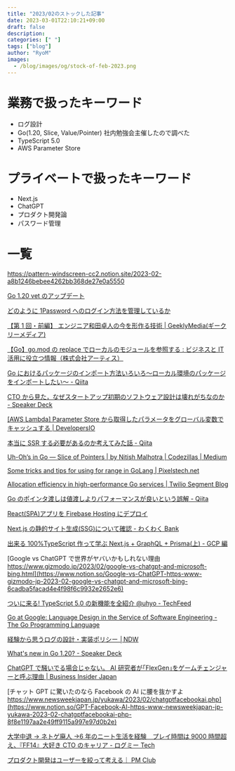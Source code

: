 ```yaml
---
title: "2023/02のストックした記事"
date: 2023-03-01T22:10:21+09:00
draft: false
description:
categories: [" "]
tags: ["blog"]
author: "RyoM"
images:
  - /blog/images/og/stock-of-feb-2023.png
---
```


# 業務で扱ったキーワード

- ログ設計
- Go(1.20, Slice, Value/Pointer) 社内勉強会主催したので調べた
- TypeScript 5.0
- AWS Parameter Store

# プライベートで扱ったキーワード

- Next.js
- ChatGPT
- プロダクト開発論
- パスワード管理

# 一覧

https://pattern-windscreen-cc2.notion.site/2023-02-a8b1246bebee4262bb368de27e0a5550

[Go 1.20 vet のアップデート ](https://future-architect.github.io/articles/20230202a/)

[どのように 1Password へのログイン方法を管理しているか](https://www.notion.so/1Password-84c407d1f4754b73886f90eed3d5b822)

[【第 1 回・前編】 エンジニア和田卓人の今を形作る技術 | GeeklyMedia(ギークリーメディア)](https://www.notion.so/1-GeeklyMedia-566f5ff8030c48cc86e39c6ca0cb12f5)

[【Go】go.mod の replace でローカルのモジュールを参照する : ビジネスと IT 活用に役立つ情報（株式会社アーティス）](https://www.notion.so/Go-go-mod-replace-IT-882403b32faa4591b930aa786616867c)

[Go におけるパッケージのインポート方法いろいろ～ローカル環境のパッケージをインポートしたい～ - Qiita](https://www.notion.so/Go-Qiita-445de064e14c4b55bb1dfbeca36b45a9)

[CTO から見た，なぜスタートアップ初期のソフトウェア設計は壊れがちなのか - Speaker Deck](https://www.notion.so/CTO-Speaker-Deck-c1ddf72d075b49cb97cebf297e9a20c9)

[[AWS Lambda] Parameter Store から取得したパラメータをグローバル変数でキャッシュする | DevelopersIO](https://www.notion.so/AWS-Lambda-Parameter-Store-DevelopersIO-5c7585a25a8e41cba2beecb5525ebfb1)

[本当に SSR する必要があるのか考えてみた話 - Qiita](https://www.notion.so/SSR-Qiita-59c5f5e66dbd44829549f63191b2a395)

[Uh-Oh’s in Go — Slice of Pointers | by Nitish Malhotra | Codezillas | Medium](https://www.notion.so/Uh-Oh-s-in-Go-Slice-of-Pointers-by-Nitish-Malhotra-Codezillas-Medium-05f9a6f43d924b7e810ae8bb7c63b0d1)

[Some tricks and tips for using for range in GoLang | Pixelstech.net](https://www.notion.so/Some-tricks-and-tips-for-using-for-range-in-GoLang-Pixelstech-net-ca4d447ee34f4fb3b78be5d6f25d190a)

[Allocation efficiency in high-performance Go services | Twilio Segment Blog](https://www.notion.so/Allocation-efficiency-in-high-performance-Go-services-Twilio-Segment-Blog-939998cd0fde4bbc875d1a3c316196b5)

[Go のポインタ渡しは値渡しよりパフォーマンスが良いという誤解 - Qiita](https://www.notion.so/Go-Qiita-abc3b541b0f1430e830612d7df0fa4d3)

[React(SPA)アプリを Firebase Hosting にデプロイ](https://www.notion.so/React-SPA-Firebase-Hosting-80caee1eb3fb4d508659a9455e3ba54b)

[Next.js の静的サイト生成(SSG)について確認 - わくわく Bank](https://www.notion.so/Next-js-SSG-Bank-294c15d0260a41bc84b12310335b51d1)

[出来る 100%TypeScript 作って学ぶ Next.js + GraphQL + Prisma(上) - GCP 編](https://www.notion.so/100-TypeScript-Next-js-GraphQL-Prisma-GCP-352f4b4e49c9430eb40f68cce2a0efc3)

[Google vs ChatGPT で世界がヤバいかもしれない理由 https://www.gizmodo.jp/2023/02/google-vs-chatgpt-and-microsoft-bing.html](https://www.notion.so/Google-vs-ChatGPT-https-www-gizmodo-jp-2023-02-google-vs-chatgpt-and-microsoft-bing-6cadba5facad4e4f98f6c9932e2652e6)

[ついに来る! TypeScript 5.0 の新機能を全紹介 @uhyo - TechFeed](https://www.notion.so/TypeScript-5-0-uhyo-TechFeed-9c3acd7149be4823941b93f8c1b1b2d0)

[Go at Google: Language Design in the Service of Software Engineering - The Go Programming Language](https://www.notion.so/Go-at-Google-Language-Design-in-the-Service-of-Software-Engineering-The-Go-Programming-Language-0b2d0c0d7fb84b4cbf4ca47fd2447711)

[経験から思うログの設計・実装ポリシー │NDW](https://www.notion.so/NDW-7dbc3f392a874ad2bbff48678d193b24)

[What's new in Go 1.20? - Speaker Deck](https://www.notion.so/What-s-new-in-Go-1-20-Speaker-Deck-2ad246bf20d442a282829f58e7caa4c4)

[ChatGPT で騒いでる場合じゃない。 AI 研究者が｢FlexGen｣をゲームチェンジャーと呼ぶ理由 | Business Insider Japan](https://www.notion.so/ChatGPT-AI-FlexGen-Business-Insider-Japan-12105108aac44fc7abee75932405b6f6)

[チャット GPT に驚いたのなら Facebook の AI に腰を抜かすよ https://www.newsweekjapan.jp/yukawa/2023/02/chatgptfacebookai.php](https://www.notion.so/GPT-Facebook-AI-https-www-newsweekjapan-jp-yukawa-2023-02-chatgptfacebookai-php-8f8e1197aa2e49ff9115a997e97d0b2e)

[大学中退 → ネトゲ廃人 →6 年のニート生活を経験　プレイ時間は 9000 時間超え、『FF14』大好き CTO のキャリア - ログミー Tech](https://www.notion.so/6-9000-FF14-CTO-Tech-7787f84bef0b46a4b8a6c389a24f8b3f)

[プロダクト開発はユーザーを絞って考える｜ PM Club](https://www.notion.so/PM-Club-60f7ea55b19241159eb883c14cf55e70)
